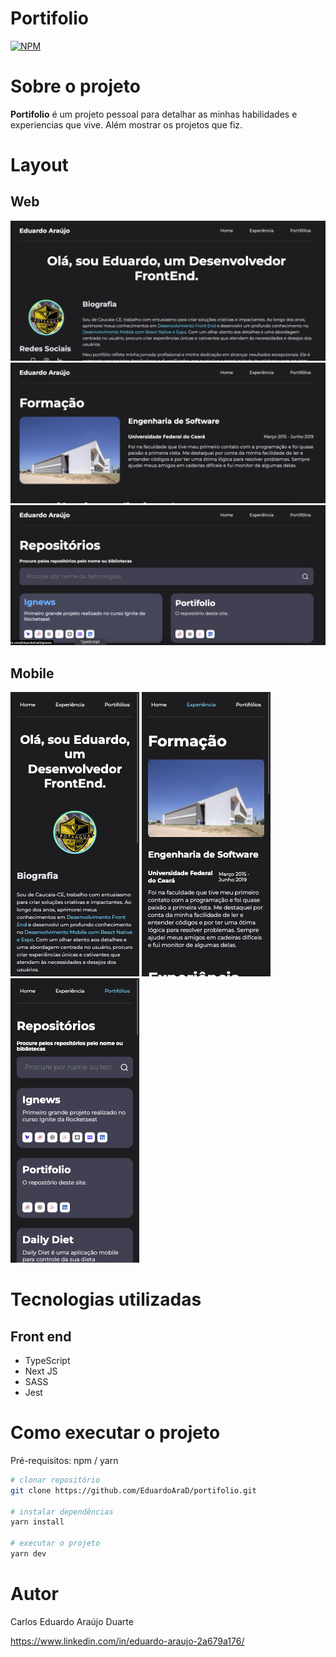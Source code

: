 # Portifolio
[![NPM](https://img.shields.io/npm/l/react)](https://github.com/EduardoAraD/portifolio/blob/main/LICENSE)

# Sobre o projeto

**Portifolio** é um projeto pessoal para detalhar as minhas habilidades e experiencias que vive. Além mostrar os projetos que fiz.

# Layout
## Web
![Web 1](https://github.com/EduardoAraD/assets/blob/main/portifolio/web/home.png) ![Web 2](https://github.com/EduardoAraD/assets/blob/main/portifolio/web/experience.png) ![Web 3](https://github.com/EduardoAraD/assets/blob/main/portifolio/web/repository.png)

## Mobile
![Mobile 1](https://github.com/EduardoAraD/assets/blob/main/portifolio/mobile/home.png) ![Mobile 2](https://github.com/EduardoAraD/assets/blob/main/portifolio/mobile/experience.png) ![Mobile 3](https://github.com/EduardoAraD/assets/blob/main/portifolio/mobile/repository.png)

# Tecnologias utilizadas
## Front end
- TypeScript
- Next JS
- SASS
- Jest

# Como executar o projeto
Pré-requisitos: npm / yarn

```bash
# clonar repositório
git clone https://github.com/EduardoAraD/portifolio.git

# instalar dependências
yarn install

# executar o projeto
yarn dev
```

# Autor

Carlos Eduardo Araújo Duarte

https://www.linkedin.com/in/eduardo-araujo-2a679a176/


